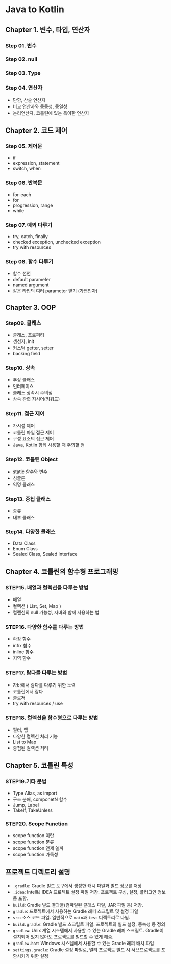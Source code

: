 # Java to Kotlin

## Chapter 1. 변수, 타입, 연산자

### Step 01. 변수

### Step 02. null

### Step 03. Type

### Step 04. 연산자

- 단향, 산술 연산자
- 비교 연산자와 동등성, 동일성
- 논리연산자, 코틀린에 있는 특이한 연산자


## Chapter 2. 코드 제어

### Step 05. 제어문

- if
- expression, statement
- switch, when

### Step 06. 반복문

- for-each
- for
- progression, range
- while

### Step 07. 예외 다루기

- try, catch, finally
- checked exception, unchecked exception
- try with resources

### Step 08. 함수 다루기

- 함수 선언
- default parameter
- named argument
- 같은 타입의 여러 parameter 받기 (가변인자)


## Chapter 3. OOP

### Step09. 클래스

- 클래스, 프로퍼티
- 생성자, init
- 커스텀 getter, setter
- backing field

### Step10. 상속

- 추상 클래스
- 인터페이스
- 클래스 상속시 주의점
- 상속 관련 지시어(키워드)

### Step11. 접근 제어 

- 가시성 제어
- 코틀린 파일 접근 제어
- 구성 요소의 접근 제어
- Java, Kotlin 함께 사용할 때 주의할 점

### Step12. 코틀린 Object

- static 함수와 변수
- 싱글톤
- 익명 클래스

### Step13. 중첩 클래스

- 종류
- 내부 클래스

### Step14. 다양한 클래스

- Data Class
- Enum Class
- Sealed Class, Sealed Interface


## Chapter 4. 코틀린의 함수형 프로그래밍

### STEP15. 배열과 컬렉션을 다루는 방법

- 배열
- 컬렉션 ( List, Set, Map )
- 컬렌션의 null 가능성, 자바와 함께 사용하는 법

### STEP16. 다양한 함수를 다루는 방법

- 확장 함수
- infix 함수
- inline 함수
- 지역 함수

### STEP17. 람다를 다루는 방법

- 자바에서 람다를 다루기 위한 노력
- 코틀린에서 람다
- 클로저
- try with resources / use

### STEP18. 컬렉션을 함수형으로 다루는 방법

- 필터, 맵
- 다양한 컬렉션 처리 기능
- List to Map
- 중첩된 컬렉션 처리

## Chapter 5. 코틀린 특성

### STEP19.기타 문법

- Type Alias, as import
- 구조 분해, componetN 함수
- Jump, Label
- TakeIf, TakeUnless

### STEP20. Scope Function

- scope function 이란
- scope function 분류
- scope function 언제 쓸까
- scope function 가독성

## 프로젝트 디렉토리 설명

- `.gradle`: Gradle 빌드 도구에서 생성한 캐시 파일과 빌드 정보를 저장
- `.idea`: IntelliJ IDEA 프로젝트 설정 파일 저장. 프로젝트 구성, 설정, 플러그인 정보 등 포함.
- `build`: Gradle 빌드 결과물(컴파일된 클래스 파일, JAR 파일 등) 저장.
- `gradle`: 프로젝트에서 사용하는 Gradle 래퍼 스크립트 및 설정 파일
- `src`: 소스 코드 파일. 일반적으로 `main`과 `test` 디렉토리로 나뉨.
- `build.gradle`: Gradle 빌드 스크립트 파일. 프로젝트의 빌드 설정, 종속성 등 정의
- `gradlew`: Unix 계열 시스템에서 사용할 수 있는 Gradle 래퍼 스크립트. Gradle이 설치되어 있지 않아도 프로젝트를 빌드할 수 있게 해줌.
- `gradlew.bat`: Windows 시스템에서 사용할 수 있는 Gradle 래퍼 배치 파일
- `settings.gradle`: Gradle 설정 파일로, 멀티 프로젝트 빌드 시 서브프로젝트를 포함시키기 위한 설정
